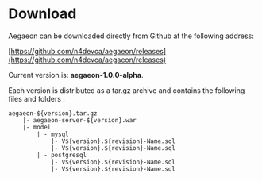 # Download

Aegaeon can be downloaded directly from Github at the following address:

[https://github.com/n4devca/aegaeon/releases](https://github.com/n4devca/aegaeon/releases)

Current version is: **aegaeon-1.0.0-alpha**.

Each version is distributed as a tar.gz archive and contains the following files and folders :

    aegaeon-${version}.tar.gz
        |- aegaeon-server-${version}.war
        |- model
            | - mysql
                |- V${version}.${revision}-Name.sql
                |- V${version}.${revision}-Name.sql
            | - postgresql
                |- V${version}.${revision}-Name.sql
                |- V${version}.${revision}-Name.sql


